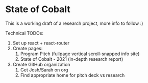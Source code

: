 # State of Cobalt

This is a working draft of a research project, more info to follow :)

Technical TODOs:
1. Set up react + react-router
2. Create pages:
    1. Program Pitch (fullpage vertical scroll-snapped info site)
    3. State of Cobalt - 2021 (in-depth research report)
3. Create GitHub organization
    1. Get Josh/Sarah on org
    2. Find appropriate home for pitch deck vs research
